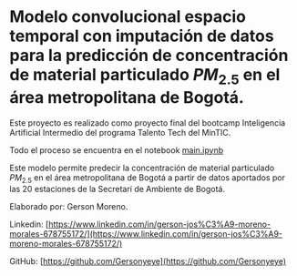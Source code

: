 # Modelo convolucional espacio temporal con imputación de datos para la predicción de concentración de material particulado $PM_{2.5}$ en el área metropolitana de Bogotá.

Este proyecto es realizado como proyecto final del bootcamp Inteligencia Artificial Intermedio del programa Talento Tech del MinTIC.

Todo el proceso se encuentra en el notebook [main.ipynb](notebooks/main.ipynb)

Este modelo permite predecir la concentración de material particulado $PM_{2.5}$ en el área metropolitana de Bogotá a partir de datos aportados por las 20 estaciones de la Secretarí de Ambiente de Bogotá.

Elaborado por: Gerson Moreno.

Linkedin: [https://www.linkedin.com/in/gerson-jos%C3%A9-moreno-morales-678755172/](https://www.linkedin.com/in/gerson-jos%C3%A9-moreno-morales-678755172/)

GitHub: [https://github.com/Gersonyeye](https://github.com/Gersonyeye)
